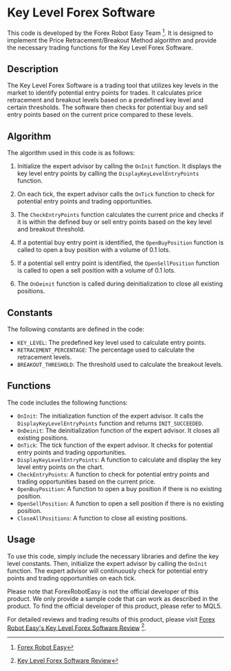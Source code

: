 # Key Level Forex Software

This code is developed by the Forex Robot Easy Team [^1^]. It is designed to implement the Price Retracement/Breakout Method algorithm and provide the necessary trading functions for the Key Level Forex Software.

## Description

The Key Level Forex Software is a trading tool that utilizes key levels in the market to identify potential entry points for trades. It calculates price retracement and breakout levels based on a predefined key level and certain thresholds. The software then checks for potential buy and sell entry points based on the current price compared to these levels.

## Algorithm

The algorithm used in this code is as follows:

1. Initialize the expert advisor by calling the `OnInit` function. It displays the key level entry points by calling the `DisplayKeyLevelEntryPoints` function.

2. On each tick, the expert advisor calls the `OnTick` function to check for potential entry points and trading opportunities.

3. The `CheckEntryPoints` function calculates the current price and checks if it is within the defined buy or sell entry points based on the key level and breakout threshold.

4. If a potential buy entry point is identified, the `OpenBuyPosition` function is called to open a buy position with a volume of 0.1 lots.

5. If a potential sell entry point is identified, the `OpenSellPosition` function is called to open a sell position with a volume of 0.1 lots.

6. The `OnDeinit` function is called during deinitialization to close all existing positions.

## Constants

The following constants are defined in the code:

- `KEY_LEVEL`: The predefined key level used to calculate entry points.
- `RETRACEMENT_PERCENTAGE`: The percentage used to calculate the retracement levels.
- `BREAKOUT_THRESHOLD`: The threshold used to calculate the breakout levels.

## Functions

The code includes the following functions:

- `OnInit`: The initialization function of the expert advisor. It calls the `DisplayKeyLevelEntryPoints` function and returns `INIT_SUCCEEDED`.
- `OnDeinit`: The deinitialization function of the expert advisor. It closes all existing positions.
- `OnTick`: The tick function of the expert advisor. It checks for potential entry points and trading opportunities.
- `DisplayKeyLevelEntryPoints`: A function to calculate and display the key level entry points on the chart.
- `CheckEntryPoints`: A function to check for potential entry points and trading opportunities based on the current price.
- `OpenBuyPosition`: A function to open a buy position if there is no existing position.
- `OpenSellPosition`: A function to open a sell position if there is no existing position.
- `CloseAllPositions`: A function to close all existing positions.

## Usage

To use this code, simply include the necessary libraries and define the key level constants. Then, initialize the expert advisor by calling the `OnInit` function. The expert advisor will continuously check for potential entry points and trading opportunities on each tick.

Please note that ForexRobotEasy is not the official developer of this product. We only provide a sample code that can work as described in the product. To find the official developer of this product, please refer to MQL5.

For detailed reviews and trading results of this product, please visit [Forex Robot Easy's Key Level Forex Software Review](https://forexroboteasy.com/forex-robot-review/key-level-forex-software-review-enhance-your-trading-skills/) [^2^].

[^1^]: [Forex Robot Easy](https://www.forexroboteasy.com)
[^2^]: [Key Level Forex Software Review](https://forexroboteasy.com/forex-robot-review/key-level-forex-software-review-enhance-your-trading-skills/)

